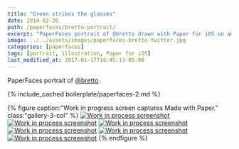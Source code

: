 ```yaml
---
title: "Green strikes the glasses"
date: 2014-02-26
path: /paperfaces/bretto-portrait/
excerpt: "PaperFaces portrait of @bretto drawn with Paper for iOS on an iPad."
image: ../../assets/images/paperfaces-bretto-twitter.jpg
categories: [paperfaces]
tags: [portrait, illustration, Paper for iOS]
last_modified_at: 2017-01-17T14:45:13-05:00
---
```


PaperFaces portrait of [@bretto](https://twitter.com/bretto).

{% include_cached boilerplate/paperfaces-2.md %}

{% figure caption:"Work in progress screen captures Made with Paper." class:"gallery-3-col" %}
[![Work in process screenshot](../../assets/images/paperfaces-bretto-process-1-600.jpg)](../../assets/images/paperfaces-bretto-process-1-lg.jpg)
[![Work in process screenshot](../../assets/images/paperfaces-bretto-process-2-600.jpg)](../../assets/images/paperfaces-bretto-process-2-lg.jpg)
[![Work in process screenshot](../../assets/images/paperfaces-bretto-process-3-600.jpg)](../../assets/images/paperfaces-bretto-process-3-lg.jpg)
[![Work in process screenshot](../../assets/images/paperfaces-bretto-process-4-600.jpg)](../../assets/images/paperfaces-bretto-process-4-lg.jpg)
[![Work in process screenshot](../../assets/images/paperfaces-bretto-process-5-600.jpg)](../../assets/images/paperfaces-bretto-process-5-lg.jpg)
[![Work in process screenshot](../../assets/images/paperfaces-bretto-process-6-600.jpg)](../../assets/images/paperfaces-bretto-process-6-lg.jpg)
{% endfigure %}
